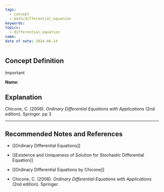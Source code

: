 ```yaml
---
tags:
  - concept
  - math/differential_equation
keywords: 
topics:
  - differential_equation
name: 
date of note: 2024-06-14
---
```


## Concept Definition

>[!important]
>**Name**: 



## Explanation


Chicone, C. (2006). _Ordinary Differential Equations with Applications_ (2nd edition). Springer. pp 3


-----------
##  Recommended Notes and References

- [[Ordinary Differential Equations]]


- [[Existence and Uniqueness of Solution for Stochastic Differential Equation]]


- [[Ordinary Differential Equations by Chicone]]
- Chicone, C. (2006). _Ordinary Differential Equations with Applications_ (2nd edition). Springer.